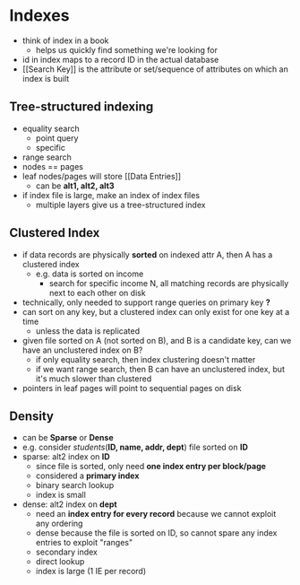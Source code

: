 # Indexes
- think of index in a book
	- helps us quickly find something we're looking for
- id in index maps to a record ID in the actual database
- [[Search Key]] is the attribute or set/sequence of attributes on which an index is built
## Tree-structured indexing
- equality search
	- point query
	- specific
- range search
- nodes == pages
- leaf nodes/pages will store [[Data Entries]]
	- can be **alt1, alt2, alt3**
- if index file is large, make an index of index files
	- multiple layers give us a tree-structured index
## Clustered Index
- if data records are physically **sorted** on indexed attr A, then A has a clustered index
	- e.g. data is sorted on income
		- search for specific income N, all matching records are physically next to each other on disk
- technically, only needed to support range queries on primary key **?**
- can sort on any key, but a clustered index can only exist for one key at a time
	- unless the data is replicated
- given file sorted on A (not sorted on B), and B is a candidate key, can we have an unclustered index on B?
	- if only equality search, then index clustering doesn't matter
	- if we want range search, then B can have an unclustered index, but it's much slower than clustered
- pointers in leaf pages will point to sequential pages on disk
## Density
- can be **Sparse** or **Dense**
- e.g. consider *students*(**ID, name, addr, dept**) file sorted on **ID**
- sparse: alt2 index on **ID**
	- since file is sorted, only need **one index entry per block/page**
	- considered a **primary index**
	- binary search lookup
	- index is small
- dense: alt2 index on **dept**	
	- need an **index entry for every record** because we cannot exploit any ordering
	- dense because the file is sorted on ID, so cannot spare any index entries to exploit "ranges" 
	- secondary index
	- direct lookup
	- index is large (1 IE per record)